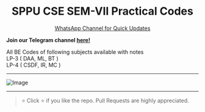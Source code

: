<h1 align="center">SPPU CSE SEM-VII Practical Codes</h1>

<p align='center'>
  <a href="https://whatsapp.com/channel/0029ValjFriICVfpcV9HFc3b">
    WhatsApp Channel for Quick Updates
  </a>
</p>

**Join our Telegram channel [here!](https://t.me/SPPU_TE_BE_COMP)**

All BE Codes of following subjects available with notes  
LP-3 ( DAA, ML, BT )  
LP-4 ( CSDF, IR, MC )

<hr/>

![Image](https://github.com/user-attachments/assets/3c77d01e-0e5b-4bcd-8bcf-6410aec6840c)

<hr/>

> ⭐ Click :star: if you like the repo. Pull Requests are highly appreciated.

